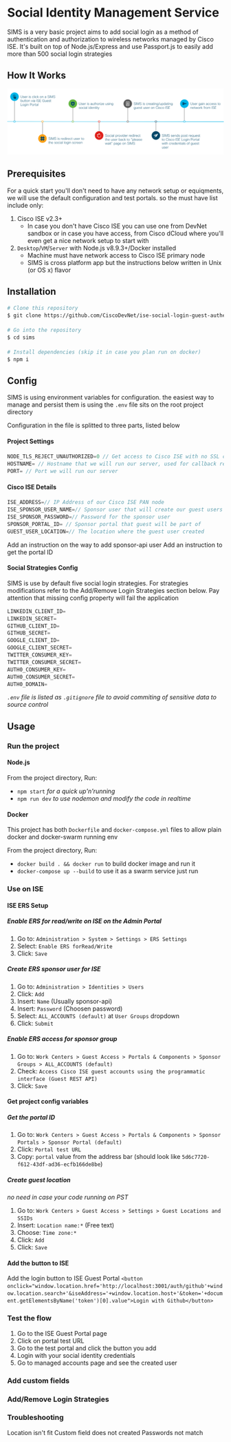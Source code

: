 # Social Identity Management Service
 SIMS is a very basic project aims to add social login as a method of authentication and authorization to wireless networks managed by Cisco ISE. It's built on top of Node.js/Express and use Passport.js to easily add more than 500 social login strategies
## How It Works
![flow](sims-flow.png)
## Prerequisites
For a quick start you'll don't need to have any network setup or equiqments, we will use the default configuration and test portals. so the must have list include only:
1. Cisco ISE v2.3+
    * In case you don't have Cisco ISE you can use one from DevNet sandbox or in case you have access, from Cisco dCloud where you'll even get a nice network setup to start with
2. `Desktop`/`VM`/`Server` with Node.js v8.9.3+/Docker installed
    * Machine must have network access to Cisco ISE primary node
    * SIMS is cross platform app but the instructions below written in Unix (or OS x) flavor
## Installation
```bash
# Clone this repository
$ git clone https://github.com/CiscoDevNet/ise-social-login-guest-authentication.git

# Go into the repository
$ cd sims

# Install dependencies (skip it in case you plan run on docker)
$ npm i
```
## Config
SIMS is using environment variables for configuration. the easiest way to manage and persist them is using the `.env` file sits on the root project directory

Configuration in the file is splitted to three parts, listed below
#### Project Settings
```javascript
NODE_TLS_REJECT_UNAUTHORIZED=0 // Get access to Cisco ISE with no SSL cert installed
HOSTNAME= // Hostname that we will run our server, used for callback redirection
PORT= // Port we will run our server
```
#### Cisco ISE Details
```javascript
ISE_ADDRESS=// IP Address of our Cisco ISE PAN node
ISE_SPONSOR_USER_NAME=// Sponsor user that will create our guest users
ISE_SPONSOR_PASSWORD=// Password for the sponsor user
SPONSOR_PORTAL_ID= // Sponsor portal that guest will be part of
GUEST_USER_LOCATION=// The location where the guest user created
```
Add an instruction on the way to add sponsor-api user
Add an instruction to get the portal ID
#### Social Strategies Config
SIMS is use by default five social login strategies. For strategies modifications refer to the Add/Remove Login Strategies section below. Pay attention that missing config property will fail the application
```javascript
LINKEDIN_CLIENT_ID=
LINKEDIN_SECRET=
GITHUB_CLIENT_ID=
GITHUB_SECRET=
GOOGLE_CLIENT_ID=
GOOGLE_CLIENT_SECRET=
TWITTER_CONSUMER_KEY=
TWITTER_CONSUMER_SECRET=
AUTH0_CONSUMER_KEY=
AUTH0_CONSUMER_SECRET=
AUTH0_DOMAIN=
```

_`.env` file is listed as `.gitignore` file to avoid commiting of sensitive data to source control_


## Usage
### Run the project
#### Node.js
From the project directory, Run:

* `npm start` _for a quick up'n'running_
* `npm run dev` _to use nodemon and modify the code in realtime_

#### Docker
This project has both `Dockerfile` and `docker-compose.yml` files to allow plain docker and docker-swarm running env


From the project directory, Run:

* `docker build . && docker run` to build docker image and run it
* `docker-compose up --build` to use it as a swarm service just run
### Use on ISE
#### ISE ERS Setup
##### Enable ERS for read/write on ISE on the Admin Portal
1. Go to: `Administration > System > Settings > ERS Settings`
2. Select: `Enable ERS forRead/Write`
3. Click: `Save`
##### Create ERS sponsor user for ISE
1. Go to: `Administration > Identities > Users`
2. Click: `Add`
3. Insert: `Name` (Usually sponsor-api)
4. Insert: `Password` (Choosen password)
5. Select: `ALL_ACCOUNTS (default)` at `User Groups` dropdown
6. Click: `Submit`
##### Enable ERS access for sponsor group
1. Go to: `Work Centers > Guest Access > Portals & Components > Sponsor Groups > ALL_ACCOUNTS (default)`
2. Check: `Access Cisco ISE guest accounts using the programmatic interface (Guest REST API)`
3. Click: `Save`
#### Get project config variables
##### Get the portal ID
1. Go to: `Work Centers > Guest Access > Portals & Components > Sponsor Portals > Sponsor Portal (default)`
2. Click: `Portal test URL`
3. Copy: `portal` value from the address bar (should look like `5d6c7720-f612-43df-ad36-ecfb166de8be`)
##### Create guest location
_no need in case your code running on PST_

1. Go to: `Work Centers > Guest Access > Settings > Guest Locations and SSIDs`
2. Insert: `Location name:*` (Free text)
3. Choose: `Time zone:*`
4. Click: `Add`
5. Click: `Save`
#### Add the button to ISE
Add the login button to ISE Guest Portal
`<button onclick="window.location.href='http://localhost:3001/auth/github'+window.location.search+'&iseAddress='+window.location.host+'&token='+document.getElementsByName('token')[0].value">Login with Github</button>`
### Test the flow
1. Go to the ISE Guest Portal page
2. Click on portal test URL
3. Go to the test portal and click the button you add
4. Login with your social identity credentials
5. Go to managed accounts page and see the created user
### Add custom fields
### Add/Remove Login Strategies
### Troubleshooting
Location isn't fit
Custom field does not created
Passwords not match
